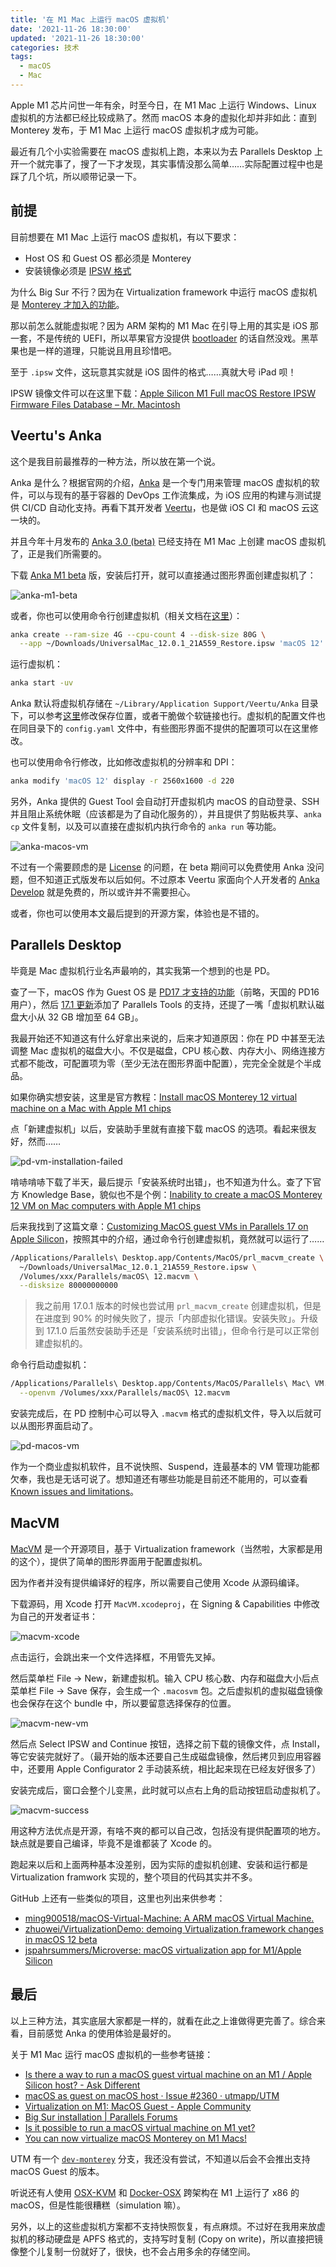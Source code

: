 ```yaml
---
title: '在 M1 Mac 上运行 macOS 虚拟机'
date: '2021-11-26 18:30:00'
updated: '2021-11-26 18:30:00'
categories: 技术
tags:
  - macOS
  - Mac
---
```


Apple M1 芯片问世一年有余，时至今日，在 M1 Mac 上运行 Windows、Linux 虚拟机的方法都已经比较成熟了。然而 macOS 本身的虚拟化却并非如此：直到 Monterey 发布，于 M1 Mac 上运行 macOS 虚拟机才成为可能。

最近有几个小实验需要在 macOS 虚拟机上跑，本来以为去 Parallels Desktop 上开一个就完事了，搜了一下才发现，其实事情没那么简单……实际配置过程中也是踩了几个坑，所以顺带记录一下。

<!--more-->

## 前提

目前想要在 M1 Mac 上运行 macOS 虚拟机，有以下要求：

- Host OS 和 Guest OS 都必须是 Monterey
- 安装镜像必须是 [IPSW 格式](https://en.wikipedia.org/wiki/IPSW)

为什么 Big Sur 不行？因为在 Virtualization framework 中运行 macOS 虚拟机是 [Monterey 才加入的功能](https://twitter.com/zhuowei/status/1402004538194808833)。

那以前怎么就能虚拟呢？因为 ARM 架构的 M1 Mac 在引导上用的其实是 iOS 那一套，不是传统的 UEFI，所以苹果官方没提供 [bootloader](https://developer.apple.com/documentation/virtualization/vzmacosbootloader) 的话自然没戏。黑苹果也是一样的道理，只能说且用且珍惜吧。

至于 `.ipsw` 文件，这玩意其实就是 iOS 固件的格式……真就大号 iPad 呗！

IPSW 镜像文件可以在这里下载：[Apple Silicon M1 Full macOS Restore IPSW Firmware Files Database – Mr. Macintosh](https://mrmacintosh.com/apple-silicon-m1-full-macos-restore-ipsw-firmware-files-database/)

## Veertu\'s Anka

这个是我目前最推荐的一种方法，所以放在第一个说。

Anka 是什么？根据官网的介绍，[Anka](https://docs.veertu.com/anka/arm/what-is-anka/) 是一个专门用来管理 macOS 虚拟机的软件，可以与现有的基于容器的 DevOps 工作流集成，为 iOS 应用的构建与测试提供 CI/CD 自动化支持。再看下其开发者 [Veertu](https://veertu.com/)，也是做 iOS CI 和 macOS 云这一块的。

并且今年十月发布的 [Anka 3.0 (beta)](https://veertu.com/create-macos-vms-for-ios-ci-using-apple-m1-hardware/) 已经支持在 M1 Mac 上创建 macOS 虚拟机了，正是我们所需要的。

下载 [Anka M1 beta](https://veertu.com/downloads/anka-m1-beta) 版，安装后打开，就可以直接通过图形界面创建虚拟机了：

![anka-m1-beta](macos-vm-on-m1-mac/anka-m1-beta.jpg)

或者，你也可以使用命令行创建虚拟机（相关文档在[这里](https://docs.veertu.com/anka/arm/anka-virtualization/command-reference/)）：

```bash
anka create --ram-size 4G --cpu-count 4 --disk-size 80G \
  --app ~/Downloads/UniversalMac_12.0.1_21A559_Restore.ipsw 'macOS 12'
```

运行虚拟机：

```bash
anka start -uv
```

Anka 默认将虚拟机存储在 `~/Library/Application Support/Veertu/Anka` 目录下，可以参考[这里](https://docs.veertu.com/anka/arm/anka-virtualization/modifying-the-global-configuration/)修改保存位置，或者干脆做个软链接也行。虚拟机的配置文件也在同目录下的 `config.yaml` 文件中，有些图形界面不提供的配置项可以在这里修改。

也可以使用命令行修改，比如修改虚拟机的分辨率和 DPI：

```bash
anka modify 'macOS 12' display -r 2560x1600 -d 220
```

另外，Anka 提供的 Guest Tool 会自动打开虚拟机内 macOS 的自动登录、SSH 并且阻止系统休眠（应该都是为了自动化服务的），并且提供了剪贴板共享、`anka cp` 文件复制，以及可以直接在虚拟机内执行命令的 `anka run` 等功能。

![anka-macos-vm](macos-vm-on-m1-mac/anka-macos-vm.jpg)

不过有一个需要顾虑的是 [License](https://docs.veertu.com/anka/arm/licensing/) 的问题，在 beta 期间可以免费使用 Anka 没问题，但不知道正式版发布以后如何。不过原本 Veertu 家面向个人开发者的 [Anka Develop](https://veertu.com/anka-develop/) 就是免费的，所以或许并不需要担心。

或者，你也可以使用本文最后提到的开源方案，体验也是不错的。

## Parallels Desktop

毕竟是 Mac 虚拟机行业名声最响的，其实我第一个想到的也是 PD。

查了一下，macOS 作为 Guest OS 是 [PD17 才支持的功能](https://www.parallels.com/cn/blogs/parallels-desktop-17-just-released/)（前略，天国的 PD16 用户），然后 [17.1 更新](https://www.parallels.com/cn/blogs/parallels-desktop-17-update/)添加了 Parallels Tools 的支持，还提了一嘴「虚拟机默认磁盘大小从 32 GB 增加至 64 GB」。

我最开始还不知道这有什么好拿出来说的，后来才知道原因：你在 PD 中甚至无法调整 Mac 虚拟机的磁盘大小。不仅是磁盘，CPU 核心数、内存大小、网络连接方式都不能改，可配置项为零（至少无法在图形界面中配置），完完全全就是个半成品。

如果你确实想安装，这里是官方教程：[Install macOS Monterey 12 virtual machine on a Mac with Apple M1 chips](https://kb.parallels.com/125561)

点「新建虚拟机」以后，安装助手里就有直接下载 macOS 的选项。看起来很友好，然而……

![pd-vm-installation-failed](macos-vm-on-m1-mac/pd-vm-installation-failed.jpg)

啃哧啃哧下载了半天，最后提示「安装系统时出错」，也不知道为什么。查了下官方 Knowledge Base，貌似也不是个例：[Inability to create a macOS Monterey 12 VM on Mac computers with Apple M1 chips](https://kb.parallels.com/en/128442)

后来我找到了这篇文章：[Customizing MacOS guest VMs in Parallels 17 on Apple Silicon](http://blog.rolpdog.com/2021/08/customizing-macos-guest-vms-in.html)，按照其中的介绍，通过命令行创建虚拟机，竟然就可以运行了……

```bash
/Applications/Parallels\ Desktop.app/Contents/MacOS/prl_macvm_create \
  ~/Downloads/UniversalMac_12.0.1_21A559_Restore.ipsw \
  /Volumes/xxx/Parallels/macOS\ 12.macvm \
  --disksize 80000000000
```

> 我之前用 17.0.1 版本的时候也尝试用 `prl_macvm_create` 创建虚拟机，但是在进度到 90% 的时候失败了，提示「内部虚拟化错误。安装失败」。升级到 17.1.0 后虽然安装助手还是「安装系统时出错」，但命令行是可以正常创建虚拟机的。

命令行启动虚拟机：

```bash
/Applications/Parallels\ Desktop.app/Contents/MacOS/Parallels\ Mac\ VM.app/Contents/MacOS/prl_macvm_app \
  --openvm /Volumes/xxx/Parallels/macOS\ 12.macvm
```

安装完成后，在 PD 控制中心可以导入 `.macvm` 格式的虚拟机文件，导入以后就可以从图形界面启动了。

![pd-macos-vm](macos-vm-on-m1-mac/pd-macos-vm.jpg)

作为一个商业虚拟机软件，且不说快照、Suspend，连最基本的 VM 管理功能都欠奉，我也是无话可说了。想知道还有哪些功能是目前还不能用的，可以查看 [Known issues and limitations](https://kb.parallels.com/125561)。

## MacVM

[MacVM](https://github.com/KhaosT/MacVM) 是一个开源项目，基于 Virtualization framework（当然啦，大家都是用的这个），提供了简单的图形界面用于配置虚拟机。

因为作者并没有提供编译好的程序，所以需要自己使用 Xcode 从源码编译。

下载源码，用 Xcode 打开 `MacVM.xcodeproj`，在 Signing & Capabilities 中修改为自己的开发者证书：

![macvm-xcode](macos-vm-on-m1-mac/macvm-xcode.jpg)

点击运行，会跳出来一个文件选择框，不用管先叉掉。

然后菜单栏 File -> New，新建虚拟机。输入 CPU 核心数、内存和磁盘大小后点菜单栏 File -> Save 保存，会生成一个 `.macosvm` 包。之后虚拟机的虚拟磁盘镜像也会保存在这个 bundle 中，所以要留意选择保存的位置。

![macvm-new-vm](macos-vm-on-m1-mac/macvm-new-vm.jpg)

然后点 Select IPSW and Continue 按钮，选择之前下载的镜像文件，点 Install，等它安装完就好了。（最开始的版本还要自己生成磁盘镜像，然后拷贝到应用容器中，还要用 Apple Configurator 2 手动装系统，相比起来现在已经友好很多了）

安装完成后，窗口会整个儿变黑，此时就可以点右上角的启动按钮启动虚拟机了。

![macvm-success](macos-vm-on-m1-mac/macvm-success.jpg)

用这种方法优点是开源，有啥不爽的都可以自己改，包括没有提供配置项的地方。缺点就是要自己编译，毕竟不是谁都装了 Xcode 的。

跑起来以后和上面两种基本没差别，因为实际的虚拟机创建、安装和运行都是 Virtualization framwork 实现的，整个项目的代码其实并不多。

GitHub 上还有一些类似的项目，这里也列出来供参考：

- [ming900518/macOS-Virtual-Machine: A ARM macOS Virtual Machine.](https://github.com/ming900518/macOS-Virtual-Machine)
- [zhuowei/VirtualizationDemo: demoing Virtualization.framework changes in macOS 12 beta](https://github.com/zhuowei/VirtualizationDemo)
- [jspahrsummers/Microverse: macOS virtualization app for M1/Apple Silicon](https://github.com/jspahrsummers/Microverse)

## 最后

以上三种方法，其实底层大家都是一样的，就看在此之上谁做得更完善了。综合来看，目前感觉 Anka 的使用体验是最好的。

关于 M1 Mac 运行 macOS 虚拟机的一些参考链接：

- [Is there a way to run a macOS guest virtual machine on an M1 / Apple Silicon host? - Ask Different](https://apple.stackexchange.com/questions/420494/is-there-a-way-to-run-a-macos-guest-virtual-machine-on-an-m1-apple-silicon-hos)
- [macOS as guest on macOS host · Issue #2360 · utmapp/UTM](https://github.com/utmapp/UTM/issues/2360)
- [Virtualization on M1: MacOS Guest - Apple Community](https://discussions.apple.com/thread/252330935)
- [Big Sur installation | Parallels Forums](https://forum.parallels.com/threads/big-sur-installation.351864/)
- [Is it possible to run a macOS virtual machine on M1 yet?](https://forums.macrumors.com/threads/is-it-possible-to-run-a-macos-virtual-machine-on-m1-yet.2272694/)
- [You can now virtualize macOS Monterey on M1 Macs!](https://forums.macrumors.com/threads/you-can-now-virtualize-macos-monterey-on-m1-macs.2303480/)

UTM 有一个 [`dev-monterey`](https://github.com/utmapp/UTM/tree/dev-monterey) 分支，我还没有尝试，不知道以后会不会推出支持 macOS Guest 的版本。

听说还有人使用 [OSX-KVM](https://github.com/kholia/OSX-KVM) 和 [Docker-OSX](https://github.com/sickcodes/Docker-OSX) 跨架构在 M1 上运行了 x86 的 macOS，但是性能很糟糕（simulation 嘛）。

另外，以上的这些虚拟机方案都不支持快照恢复，有点麻烦。不过好在我用来放虚拟机的移动硬盘是 APFS 格式的，支持写时复制 (Copy on write)，所以直接把镜像整个儿复制一份就好了，很快，也不会占用多余的存储空间。
